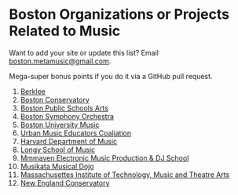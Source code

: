 # Boston Organizations or Projects Related to Music

Want to add your site or update this list? Email <a href="mailto:boston.metamusic@gmail.com">boston.metamusic@gmail.com</a>.

Mega-super bonus points if you do it via a GitHub pull request.

1. [Berklee](https://www.berklee.edu/)
1. [Boston Conservatory](https://www.bostonconservatory.edu/guest-artist-residencies-and-masterclasses)
1. [Boston Public Schools Arts](http://www.bpsarts.org/calendars.html)
1. [Boston Symphony Orchestra](http://www.bso.org/Performance)
1. [Boston University Music](http://www.bu.edu/cfa/news-events/events/)
1. [Urban Music Educators Coaliation](https://www.facebook.com/groups/1566460116927316/)
1. [Harvard Department of Music](http://www.music.fas.harvard.edu/)
1. [Longy School of Music](http://www.longy.edu/about/events/)
1. [Mmmaven Electronic Music Production & DJ School](http://mmmmaven.com/)
1. [Musikata Musical Dojo](http://www.musikata.com/)
1. [Massachusettes Institute of Technology, Music and Theatre Arts](http://mta.mit.edu/)
1. [New England Conservatory](http://necmusic.edu/)
